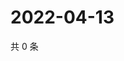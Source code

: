 # 2022-04-13

共 0 条

<!-- BEGIN WEIBO -->
<!-- 最后更新时间 Wed Apr 13 2022 18:17:19 GMT+0800 (China Standard Time) -->

<!-- END WEIBO -->
